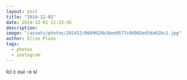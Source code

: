 ```yaml
---
layout: post
title: "2014-12-01"
date: 2014-12-01 11:33:36
description: 
image: "/assets/photos/201412/0689629b16ee9577c0d902ed3da62bc1.jpg"
author: Elise Plain
tags: 
  - photos
  - instagram
---
```


Ici c oui -o sí
<p></p>
